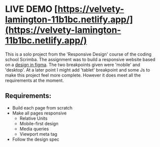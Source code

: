 # LIVE DEMO [https://velvety-lamington-11b1bc.netlify.app/](https://velvety-lamington-11b1bc.netlify.app/)


This is a solo project from the 'Responsive Design' course of the coding school Scrimba. The assignment was to build a responsive website based on a [design in figma](https://www.figma.com/file/hE5klIn1AEQ9XWZWmurs7y/Learning-Journal-Blog).
The two breakpoints given were 'mobile' and 'desktop'. At a later point I might add 'tablet' breakpoint and some Js to make this project feel more complete. However it does meet all the requirements at the moment.

## Requirements:

- Build each page from scratch
- Make all pages responsive
    - Relative Units
    - Mobile-first design
    - Media queries
    - Viewport meta tag
- Follow the design spec

